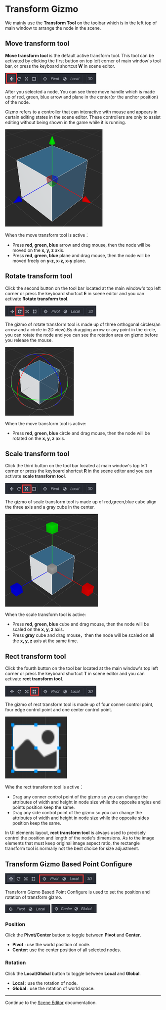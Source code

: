 # Transform Gizmo
We mainly use the **Transform Tool** on the toolbar which is in the left top of main window to arrange the node in the scene.

## Move transform tool

**Move transform tool** is the default active transform tool. This tool can be activated by clicking the first button on top left corner of main window's tool bar, or press the keyboard shortcut **W** in scene editor.

![position tool](images/position-tool.png)

After you selected a node, You can see three move handle which is made up of red, green, blue arrow and plane in the center(or the anchor position) of the node.

Gizmo refers to a controller that can interactive with mouse and appears in certain editing states in the scene editor. These controllers are only to assist editing without being shown in the game while it is running.

![position gizmo](images/position-gizmo.png)

When the move transform tool is active：
- Press **red, green, blue** arrow and drag mouse, then the node will be moved on the **x, y, z** axis.
- Press **red, green, blue** plane and drag mouse, then the node will be moved freely on **y-z, x-z, x-y** plane.

## Rotate transform tool
Click the second button on the tool bar located at the main window's top left corner or press the keyboard shortcut **E** in scene editor and you can activate **Rotate transform tool**.

![rotation tool](images/rotation-tool.png)

The gizmo of rotate transform tool is made up of three orthogonal circles(an arrow and a circle in 2D view).By dragging arrow or any point in the circle, you can rotate the node and you can see the rotation area on gizmo before you release the mouse.

![rotation gizmo](images/rotation-gizmo.png)

When the move transform tool is active:
- Press **red, green, blue** circle and drag mouse, then the node will be rotated on the **x, y, z** axis.

## Scale transform tool
Click the third button on the tool bar located at main window's top left corner or press the keyboard shortcut **R** in the scene editor and you can activate **scale transform tool**.

![scale tool](images/scale-tool.png)

The gizmo of scale transform tool is made up of red,green,blue cube align the three axis and a gray cube in the center.

![scale gizmo](images/scale-gizmo.png)

When the scale transform tool is active:
- Press **red, green, blue** cube and drag mouse, then the node will be scaled on the **x, y, z** axis.
- Press **gray** cube and drag mouse，then the node will be scaled on all the **x, y, z** axis at the same time.

## Rect transform tool
Click the fourth button on the tool bar located at the main window's top left corner or press the keyboard shortcut **T** in scene editor and you can activate **rect transform tool**.

![rect tool](images/rect-tool.png)

The gizmo of rect transform tool is made up of four conner control point, four edge control point and one center control point.

![rect gizmo](images/rect-gizmo.png)

Whe the rect transform tool is active：
- Drag any conner control point of the gizmo so you can change the attributes of width and height in node size while the opposite angles end points position keep the same.
- Drag any side control point of the gizmo so you can change the attributes of width and height in node size while the opposite sides position keep the same.

In UI elements layout, **rect transform tool** is always used to precisely control the position and length of the node's dimensions. As to the image elements that must keep original image aspect ratio, the rectangle transform tool is normally not the best choice for size adjustment.

## Transform Gizmo Based Point Configure

![position toggles](images/position-toggles.png)

Transform Gizmo Based Point Configure is used to set the position and rotation of transform gizmo.

![pivot local](images/pivot-local.png)
![center global](images/center-global.png)

### Position

Click the **Pivot/Center** button to toggle between **Pivot** and **Center**.

- **Pivot** : use the world position of node.
- **Center**: use the center position of all selected nodes.

### Rotation

Click the **Local/Global** button to toggle between **Local** and **Global**.

- **Local** : use the rotation of node.
- **Global** : use the rotation of world space.

---

Continue to the [Scene Editor](index.md) documentation.
